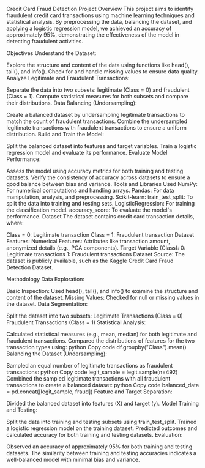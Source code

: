 Credit Card Fraud Detection Project
Overview
This project aims to identify fraudulent credit card transactions using machine learning techniques and statistical analysis. By preprocessing the data, balancing the dataset, and applying a logistic regression model, we achieved an accuracy of approximately 95%, demonstrating the effectiveness of the model in detecting fraudulent activities.

Objectives
Understand the Dataset:

Explore the structure and content of the data using functions like head(), tail(), and info().
Check for and handle missing values to ensure data quality.
Analyze Legitimate and Fraudulent Transactions:

Separate the data into two subsets: legitimate (Class = 0) and fraudulent (Class = 1).
Compute statistical measures for both subsets and compare their distributions.
Data Balancing (Undersampling):

Create a balanced dataset by undersampling legitimate transactions to match the count of fraudulent transactions.
Combine the undersampled legitimate transactions with fraudulent transactions to ensure a uniform distribution.
Build and Train the Model:

Split the balanced dataset into features and target variables.
Train a logistic regression model and evaluate its performance.
Evaluate Model Performance:

Assess the model using accuracy metrics for both training and testing datasets.
Verify the consistency of accuracy across datasets to ensure a good balance between bias and variance.
Tools and Libraries Used
NumPy: For numerical computations and handling arrays.
Pandas: For data manipulation, analysis, and preprocessing.
Scikit-learn:
train_test_split: To split the data into training and testing sets.
LogisticRegression: For training the classification model.
accuracy_score: To evaluate the model's performance.
Dataset
The dataset contains credit card transaction details, where:

Class = 0: Legitimate transaction
Class = 1: Fraudulent transaction
Dataset Features:
Numerical Features: Attributes like transaction amount, anonymized details (e.g., PCA components).
Target Variable (Class):
0: Legitimate transactions
1: Fraudulent transactions
Dataset Source:
The dataset is publicly available, such as the Kaggle Credit Card Fraud Detection Dataset.

Methodology
Data Exploration:

Basic Inspection:
Used head(), tail(), and info() to examine the structure and content of the dataset.
Missing Values:
Checked for null or missing values in the dataset.
Data Segmentation:

Split the dataset into two subsets:
Legitimate Transactions (Class = 0)
Fraudulent Transactions (Class = 1)
Statistical Analysis:

Calculated statistical measures (e.g., mean, median) for both legitimate and fraudulent transactions.
Compared the distributions of features for the two transaction types using:
python
Copy code
df.groupby("Class").mean()
Balancing the Dataset (Undersampling):

Sampled an equal number of legitimate transactions as fraudulent transactions:
python
Copy code
legit_sample = legit.sample(n=492)
Combined the sampled legitimate transactions with all fraudulent transactions to create a balanced dataset:
python
Copy code
balanced_data = pd.concat([legit_sample, fraud])
Feature and Target Separation:

Divided the balanced dataset into features (X) and target (y).
Model Training and Testing:

Split the data into training and testing subsets using train_test_split.
Trained a logistic regression model on the training dataset.
Predicted outcomes and calculated accuracy for both training and testing datasets.
Evaluation:

Observed an accuracy of approximately 95% for both training and testing datasets.
The similarity between training and testing accuracies indicates a well-balanced model with minimal bias and variance.



